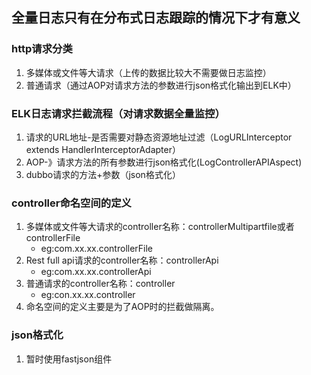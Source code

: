 
## 全量日志只有在分布式日志跟踪的情况下才有意义
### http请求分类
1. 多媒体或文件等大请求（上传的数据比较大不需要做日志监控）
2. 普通请求（通过AOP对请求方法的参数进行json格式化输出到ELK中）
### ELK日志请求拦截流程（对请求数据全量监控）
1. 请求的URL地址-是否需要对静态资源地址过滤（LogURLInterceptor extends HandlerInterceptorAdapter）
2. AOP-》请求方法的所有参数进行json格式化(LogControllerAPIAspect)
3. dubbo请求的方法+参数（json格式化）
### controller命名空间的定义
1. 多媒体或文件等大请求的controller名称：controllerMultipartfile或者controllerFile
   - eg:com.xx.xx.controllerFile
2. Rest full api请求的controller名称：controllerApi
   - eg:com.xx.xx.controllerApi
3. 普通请求的controller名称：controller
   - eg:con.xx.xx.controller
4. 命名空间的定义主要是为了AOP时的拦截做隔离。
### json格式化
1. 暂时使用fastjson组件
